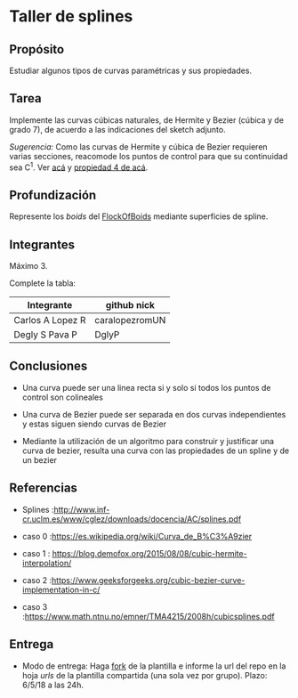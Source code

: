 # Taller de splines

## Propósito

Estudiar algunos tipos de curvas paramétricas y sus propiedades.

## Tarea

Implemente las curvas cúbicas naturales, de Hermite y Bezier (cúbica y de grado 7), de acuerdo a las indicaciones del sketch adjunto.

*Sugerencia:* Como las curvas de Hermite y cúbica de Bezier requieren varias secciones, reacomode los puntos de control para que su continuidad sea C<sup>1</sup>. Ver [acá](https://visualcomputing.github.io/Curves/#/5/5) y [propiedad 4 de acá](https://visualcomputing.github.io/Curves/#/6/4).

## Profundización

Represente los _boids_ del [FlockOfBoids](https://github.com/VisualComputing/framesjs/tree/processing/examples/Advanced/FlockOfBoids) mediante superficies de spline.

## Integrantes

Máximo 3.

Complete la tabla:

| Integrante | github nick |
|------------|-------------|
|Carlos A Lopez R|caralopezromUN|
|Degly S Pava P  |DglyP         |

## Conclusiones

* Una curva puede ser una linea recta si y solo si todos los puntos de control son colineales

* Una curva de Bezier puede ser separada en dos curvas independientes y estas siguen siendo curvas de Bezier

* Mediante la utilización de un algoritmo para construir y justificar una curva de bezier, resulta una curva con las propiedades de un spline y de un bezier

## Referencias
* Splines :http://www.inf-cr.uclm.es/www/cglez/downloads/docencia/AC/splines.pdf

* caso 0 :https://es.wikipedia.org/wiki/Curva_de_B%C3%A9zier

* caso 1 : https://blog.demofox.org/2015/08/08/cubic-hermite-interpolation/

* caso 2 :https://www.geeksforgeeks.org/cubic-bezier-curve-implementation-in-c/

* caso 3 :https://www.math.ntnu.no/emner/TMA4215/2008h/cubicsplines.pdf

## Entrega

* Modo de entrega: Haga [fork](https://help.github.com/articles/fork-a-repo/) de la plantilla e informe la url del repo en la hoja *urls* de la plantilla compartida (una sola vez por grupo). Plazo: 6/5/18 a las 24h.
